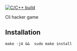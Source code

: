 [![C/C++ build](https://github.com/su8/hackzy/actions/workflows/c-cpp.yml/badge.svg)](https://github.com/su8/hackzy/actions/workflows/c-cpp.yml)


Cli hacker game

## Installation

`
make -j4 && 
sudo make install
`
